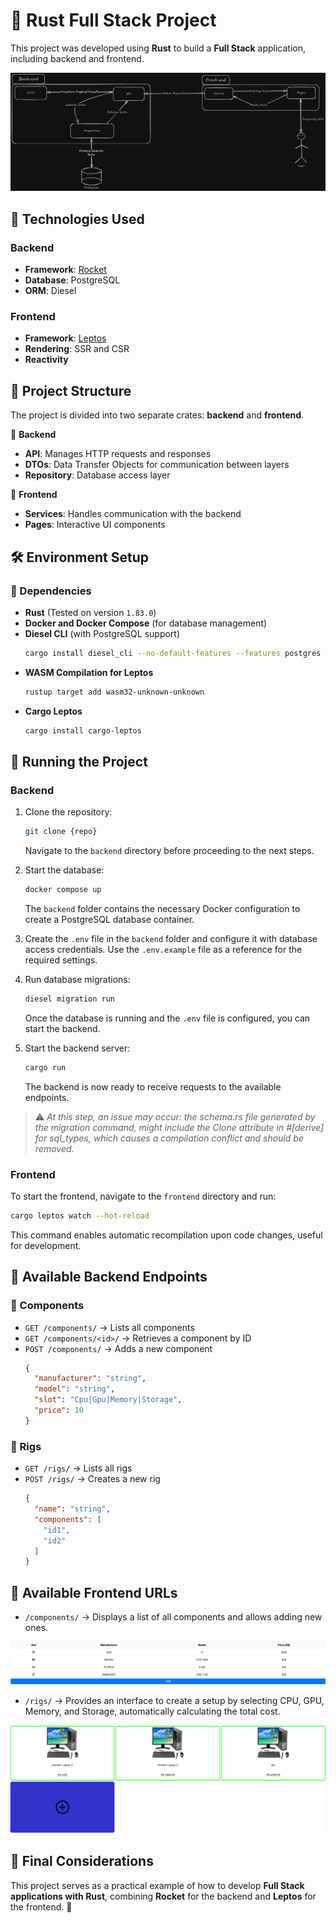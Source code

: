 # 🚀 Rust Full Stack Project

This project was developed using **Rust** to build a **Full Stack** application, including backend and frontend.

![Curso-Projeto-Rust.excalidraw.png](assets/Curso-Projeto-Rust.excalidraw.png)

## 📌 Technologies Used

### Backend
- **Framework**: [Rocket](https://rocket.rs/)
- **Database**: PostgreSQL
- **ORM**: Diesel

### Frontend
- **Framework**: [Leptos](https://leptos.dev/)
- **Rendering**: SSR and CSR
- **Reactivity**

## 📁 Project Structure

The project is divided into two separate crates: **backend** and **frontend**.

📌 **Backend**
- **API**: Manages HTTP requests and responses
- **DTOs**: Data Transfer Objects for communication between layers
- **Repository**: Database access layer

📌 **Frontend**
- **Services**: Handles communication with the backend
- **Pages**: Interactive UI components

## 🛠️ Environment Setup

### 📌 Dependencies
- **Rust** (Tested on version `1.83.0`)
- **Docker and Docker Compose** (for database management)
- **Diesel CLI** (with PostgreSQL support)
  ```sh
  cargo install diesel_cli --no-default-features --features postgres
  ```
- **WASM Compilation for Leptos**
  ```sh
  rustup target add wasm32-unknown-unknown
  ```
- **Cargo Leptos**
  ```sh
  cargo install cargo-leptos
  ```

## 🚀 Running the Project

### Backend
1. Clone the repository:
   ```sh
   git clone {repo}
   ``` 
   Navigate to the `backend` directory before proceeding to the next steps.


2. Start the database:
   ```sh
   docker compose up
   ```
   The `backend` folder contains the necessary Docker configuration to create a PostgreSQL database container.


3. Create the `.env` file in the `backend` folder and configure it with database access credentials.
   Use the `.env.example` file as a reference for the required settings.


4. Run database migrations:
   ```sh
   diesel migration run
   ```
   Once the database is running and the `.env` file is configured, you can start the backend.


5. Start the backend server:
   ```sh
   cargo run
   ```
   The backend is now ready to receive requests to the available endpoints.

> ⚠️ *At this step, an issue may occur: the schema.rs file generated by the migration command, might include the Clone attribute in #[derive] for sql_types, which causes a compilation conflict and should be removed.*

### Frontend
To start the frontend, navigate to the `frontend` directory and run:
```sh
cargo leptos watch --hot-reload
```
This command enables automatic recompilation upon code changes, useful for development.

## 🔗 Available Backend Endpoints

### 📌 Components
- `GET /components/` → Lists all components
- `GET /components/<id>/` → Retrieves a component by ID
- `POST /components/` → Adds a new component
  ```json
  {
    "manufacturer": "string",
    "model": "string",
    "slot": "Cpu|Gpu|Memory|Storage",
    "price": 10
  }
  ```

### 📌 Rigs
- `GET /rigs/` → Lists all rigs
- `POST /rigs/` → Creates a new rig
  ```json
  {
    "name": "string",
    "components": [
      "id1",
      "id2"
    ]
  }
  ```

## 🔗 Available Frontend URLs

- `/components/` → Displays a list of all components and allows adding new ones.

![components.png](assets/components.png)

- `/rigs/` → Provides an interface to create a setup by selecting CPU, GPU, Memory, and Storage, automatically calculating the total cost.

![rigs.png](assets/rigs.png)

## 🎯 Final Considerations
This project serves as a practical example of how to develop **Full Stack applications with Rust**, combining **Rocket** for the backend and **Leptos** for the frontend. 🚀









